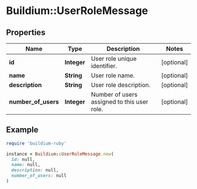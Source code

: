 # Buildium::UserRoleMessage

## Properties

| Name | Type | Description | Notes |
| ---- | ---- | ----------- | ----- |
| **id** | **Integer** | User role unique identifier. | [optional] |
| **name** | **String** | User role name. | [optional] |
| **description** | **String** | User role description. | [optional] |
| **number_of_users** | **Integer** | Number of users assigned to this user role. | [optional] |

## Example

```ruby
require 'buildium-ruby'

instance = Buildium::UserRoleMessage.new(
  id: null,
  name: null,
  description: null,
  number_of_users: null
)
```

